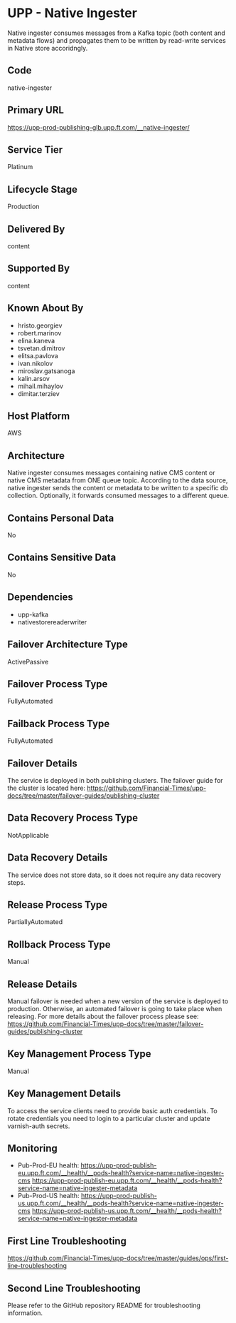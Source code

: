 # UPP - Native Ingester

Native ingester consumes messages from a Kafka topic (both content and metadata flows) and propagates them to be written by read-write services in Native store accoridngly.

## Code

native-ingester

## Primary URL

https://upp-prod-publishing-glb.upp.ft.com/__native-ingester/

## Service Tier

Platinum

## Lifecycle Stage

Production

## Delivered By

content

## Supported By

content

## Known About By

- hristo.georgiev
- robert.marinov
- elina.kaneva
- tsvetan.dimitrov
- elitsa.pavlova
- ivan.nikolov
- miroslav.gatsanoga
- kalin.arsov
- mihail.mihaylov
- dimitar.terziev

## Host Platform

AWS

## Architecture

Native ingester consumes messages containing native CMS content or native CMS metadata from ONE queue topic. According to the data source, native ingester sends the content or metadata to be written to a specific db collection. Optionally, it forwards consumed messages to a different queue.

## Contains Personal Data

No

## Contains Sensitive Data

No

## Dependencies

- upp-kafka
- nativestorereaderwriter

## Failover Architecture Type

ActivePassive

## Failover Process Type

FullyAutomated

## Failback Process Type

FullyAutomated

## Failover Details

The service is deployed in both publishing clusters. The failover guide for the cluster is located here:
https://github.com/Financial-Times/upp-docs/tree/master/failover-guides/publishing-cluster

## Data Recovery Process Type

NotApplicable

## Data Recovery Details

The service does not store data, so it does not require any data recovery steps.

## Release Process Type

PartiallyAutomated

## Rollback Process Type

Manual

## Release Details

Manual failover is needed when a new version of the service is deployed to production. Otherwise, an automated failover is going to take place when releasing.
For more details about the failover process please see: https://github.com/Financial-Times/upp-docs/tree/master/failover-guides/publishing-cluster

## Key Management Process Type

Manual

## Key Management Details

To access the service clients need to provide basic auth credentials.
To rotate credentials you need to login to a particular cluster and update varnish-auth secrets.

## Monitoring

- Pub-Prod-EU health:
https://upp-prod-publish-eu.upp.ft.com/__health/__pods-health?service-name=native-ingester-cms
https://upp-prod-publish-eu.upp.ft.com/__health/__pods-health?service-name=native-ingester-metadata
- Pub-Prod-US health:
https://upp-prod-publish-us.upp.ft.com/__health/__pods-health?service-name=native-ingester-cms
https://upp-prod-publish-us.upp.ft.com/__health/__pods-health?service-name=native-ingester-metadata

## First Line Troubleshooting

https://github.com/Financial-Times/upp-docs/tree/master/guides/ops/first-line-troubleshooting

## Second Line Troubleshooting

Please refer to the GitHub repository README for troubleshooting information.
